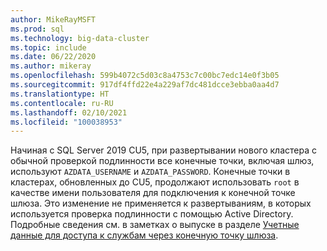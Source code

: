 ```yaml
---
author: MikeRayMSFT
ms.prod: sql
ms.technology: big-data-cluster
ms.topic: include
ms.date: 06/22/2020
ms.author: mikeray
ms.openlocfilehash: 599b4072c5d03c8a4753c7c00bc7edc14e0f3b05
ms.sourcegitcommit: 917df4ffd22e4a229af7dc481dcce3ebba0aa4d7
ms.translationtype: HT
ms.contentlocale: ru-RU
ms.lasthandoff: 02/10/2021
ms.locfileid: "100038953"
---
```

Начиная с SQL Server 2019 CU5, при развертывании нового кластера с обычной проверкой подлинности все конечные точки, включая шлюз, используют `AZDATA_USERNAME` и `AZDATA_PASSWORD`. Конечные точки в кластерах, обновленных до CU5, продолжают использовать `root` в качестве имени пользователя для подключения к конечной точке шлюза. Это изменение не применяется к развертываниям, в которых используется проверка подлинности с помощью Active Directory. Подробные сведения см. в заметках о выпуске в разделе [Учетные данные для доступа к службам через конечную точку шлюза](../big-data-cluster/release-notes-big-data-cluster.md#credentials-for-accessing-services-through-gateway-endpoint).